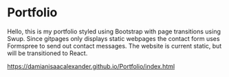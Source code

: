 # Portfolio 

Hello, this is my portfolio styled using Bootstrap with page transitions using Swup. Since gitpages only displays static webpages the contact form uses Formspree to send out contact messages. 
The website is current static, but will be transitioned to React.

https://damianisaacalexander.github.io/Portfolio/index.html